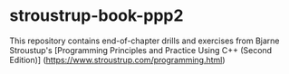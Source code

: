 # stroustrup-book-ppp2

This repository contains end-of-chapter drills and exercises from Bjarne Stroustup's [Programming Principles and Practice Using C++ (Second Edition)] (https://www.stroustrup.com/programming.html)

